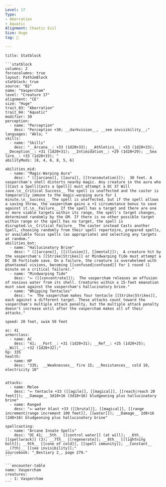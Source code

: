 ```yaml
---
Level: 17
Type:
- Aberration
- Aquatic
Alignment: Chaotic Evil
Size: Huge
tag: 👹

---
```


````ad-info
title: Statblock

```statblock
columns: 2
forcecolumns: true
layout: Path2eBlock
statblock: true
source: "B2"
name: "Vaspercham"
level: "Creature 17"
alignment: "CE"
size: "Huge"
trait_03: "Aberration"
trait_04: "Aquatic"
modifier: 30
perception:
  - name: "Perception"
    desc: "Perception +30; __darkvision__, __see invisibility__;"
languages: "Aklo; "
skills:
  - name: "Skills"
    desc: "__Arcana__: +33 (1d20+33); __Athletics__: +33 (1d20+33); __Deception__: +31 (1d20+31); __Intimidation__: +29 (1d20+29); __Sea lore__: +33 (1d20+33); "
abilityMods: [8, 4, 6, 8, 5, 6]

abilities_mid:
  - name: "Magic-Warping Aura"
    desc: " ([[arcane]], [[aura]], [[transmutation]]);  30 feet. A vaspercham's shell distorts nearby magic. Any creature in the aura who [[Cast a Spell|Casts a Spell]] must attempt a DC 37 Will save.\n__Critical Success__ The spell is unaffected and the caster is temporarily immune to the magic-warping aura for 1 minute.\n__Success__ The spell is unaffected, but if the spell allows a saving throw, the vaspercham gains a +1 circumstance bonus to save against it.\n__Failure__ If the spell has a target and there are one or more viable targets within its range, the spell's target changes, determined randomly by the GM. If there is no other possible target within range or the spell has no target, the spell is disrupted.\n__Critical Failure__ The caster instead Casts another Spell, choosing randomly from their spell repertoire, prepared spells, or available focus spells (as appropriate) and selecting any targets at random."
abilities_bot:
  - name: "Hallucinatory Brine"
    desc: " ([[arcane]], [[illusion]], [[mental]]);  A creature hit by the vaspercham's [[Strike|Strikes]] or Mindwarping Tide must attempt a DC 38 Fortitude save. On a failure, the creature is overwhelmed with phantasmal visions, becoming [[confused|confused]] for 1 round (1 minute on a critical failure)."
  - name: "Mindwarping Tide"
    desc: "⬻ ([[concentrate]]);  The vaspercham releases an effusion of noxious water from its shell. Creatures within a 15-foot emanation must save against the vaspercham's hallucinatory brine."
  - name: "Whipping Tentacles"
    desc: "⬺  The vaspercham makes four tentacle [[Strike|Strikes]], each against a different target. These attacks count toward the vaspercham's multiple attack penalty, but the multiple attack penalty doesn't increase until after the vaspercham makes all of their attacks."

speed: 20 feet, swim 50 feet

ac: 41
armorclass:
  - name: AC
    desc: "41; __Fort__: +31 (1d20+31); __Ref__: +25 (1d20+25); __Will__: +32 (1d20+32);"
hp: 335
health:
  - name: HP
    desc: "335;  __Weaknesses__ fire 15; __Resistances__ cold 10, electricity 10"


attacks:
  - name: Melee
    desc: "⬻ tentacle +33 ([[agile]], [[magical]], [[reach|reach 20 feet]]); __Damage__ 3d10+16 (3d10+16) bludgeoning plus hallucinatory brine"
  - name: Ranged
    desc: "⬻ water blast +33 ([[brutal]], [[magical]], [[range increment|range increment 100 feet]], [[water]]); __Damage__ 2d8+16 (2d8+16) bludgeoning plus hallucinatory brine"

spellcasting:
  - name: "Arcane Innate Spells"
    desc: "DC 41; __5th__ [[control water]] (at will); __6th__ [[spellwrack]] (3); __7th__ [[regenerate]]; __8th__ [[lightning bolt]]; __9th__ [[cone of cold]], [[spell immunity]]; __Constant__ __(7th)__ [[see invisibility]];"
sourcebook: "_Bestiary 2_, page 279."
```

```encounter-table
name: Vaspercham
creatures:
  - 1: Vaspercham
```

````


